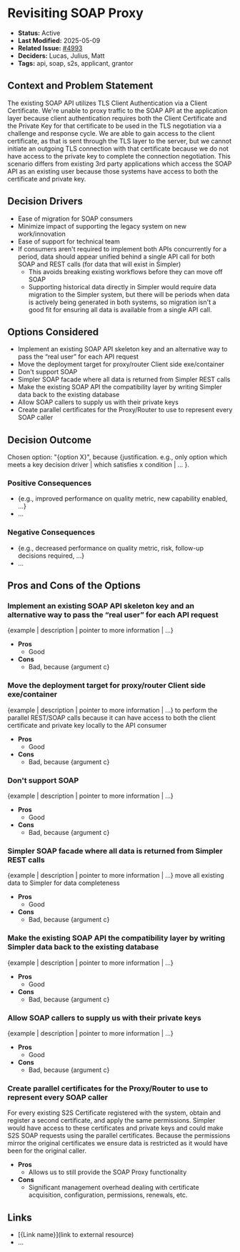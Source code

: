 # Revisiting SOAP Proxy

- **Status:** Active
- **Last Modified:** 2025-05-09
- **Related Issue:** [#4993](https://github.com/HHS/simpler-grants-gov/issues/4993)
- **Deciders:** Lucas, Julius, Matt
- **Tags:** api, soap, s2s, applicant, grantor

## Context and Problem Statement

The existing SOAP API utilizes TLS Client Authentication via a Client Certificate. We're unable to proxy traffic to the SOAP API at the application layer because client authentication requires both the Client Certificate and the Private Key for that certificate to be used in the TLS negotiation via a challenge and response cycle. We are able to gain access to the client certificate, as that is sent through the TLS layer to the server, but we cannot initiate an outgoing TLS connection with that certificate because we do not have access to the private key to complete the connection negotiation. This scenario differs from existing 3rd party applications which access the SOAP API as an existing user because those systems have access to both the certificate and private key.

## Decision Drivers

- Ease of migration for SOAP consumers
- Minimize impact of supporting the legacy system on new work/innovation
- Ease of support for technical team
- If consumers aren't required to implement both APIs concurrently for a period, data should appear unified behind a single API call for both SOAP and REST calls (for data that will exist in Simpler)
  - This avoids breaking existing workflows before they can move off SOAP
  - Supporting historical data directly in Simpler would require data migration to the Simpler system, but there will be periods when data is actively being generated in both systems, so migration isn't a good fit for ensuring all data is available from a single API call.

## Options Considered

- Implement an existing SOAP API skeleton key and an alternative way to pass the “real user” for each API request
- Move the deployment target for proxy/router Client side exe/container
- Don't support SOAP
- Simpler SOAP facade where all data is returned from Simpler REST calls
- Make the existing SOAP API the compatibility layer by writing Simpler data back to the existing database
- Allow SOAP callers to supply us with their private keys
- Create parallel certificates for the Proxy/Router to use to represent every SOAP caller

## Decision Outcome

Chosen option: "{option X}", because {justification. e.g., only option which meets a key decision driver | which satisfies x condition | ... }.

### Positive Consequences

- {e.g., improved performance on quality metric, new capability enabled, ...}
- ...

### Negative Consequences

- {e.g., decreased performance on quality metric, risk, follow-up decisions required, ...}
- ...

## Pros and Cons of the Options

### Implement an existing SOAP API skeleton key and an alternative way to pass the “real user” for each API request

{example | description | pointer to more information | ...}

- **Pros**
  - Good
- **Cons**
  - Bad, because {argument c}

### Move the deployment target for proxy/router Client side exe/container

{example | description | pointer to more information | ...}
to perform the parallel REST/SOAP calls because it can have access to both the client certificate and private key locally to the API consumer

- **Pros**
  - Good
- **Cons**
  - Bad, because {argument c}

### Don't support SOAP

{example | description | pointer to more information | ...}

- **Pros**
  - Good
- **Cons**
  - Bad, because {argument c}

### Simpler SOAP facade where all data is returned from Simpler REST calls

{example | description | pointer to more information | ...}
move all existing data to Simpler for data completeness

- **Pros**
  - Good
- **Cons**
  - Bad, because {argument c}

### Make the existing SOAP API the compatibility layer by writing Simpler data back to the existing database

{example | description | pointer to more information | ...}

- **Pros**
  - Good
- **Cons**
  - Bad, because {argument c}

### Allow SOAP callers to supply us with their private keys

{example | description | pointer to more information | ...}

- **Pros**
  - Good
- **Cons**
  - Bad, because {argument c}

### Create parallel certificates for the Proxy/Router to use to represent every SOAP caller

For every existing S2S Certificate registered with the system, obtain and register a second certificate, and apply the same permissions. Simpler would have access to these certificates and private keys and could make S2S SOAP requests using the parallel certificates. Because the permissions mirror the original certificates we ensure data is restricted as it would have been for the original caller.

- **Pros**
  - Allows us to still provide the SOAP Proxy functionality
- **Cons**
  - Significant management overhead dealing with certificate acquisition, configuration, permissions, renewals, etc.

## Links

- \[{Link name}]\(link to external resource)
- ...
